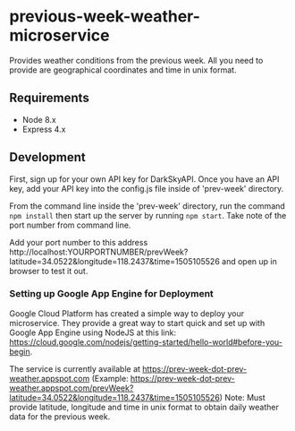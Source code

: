 # previous-week-weather-microservice

Provides weather conditions from the previous week.  All you need to provide are geographical coordinates and time in unix format.

## Requirements

- Node 8.x
- Express 4.x

## Development

First, sign up for your own API key for DarkSkyAPI.  Once you have an API key, add your API key into the config.js file inside of 'prev-week' directory.

From the command line inside the 'prev-week' directory, run the command ```npm install``` then start up the server by running ```npm start```.  Take note of the port number from command line.

Add your port number to this address http://localhost:YOURPORTNUMBER/prevWeek?latitude=34.0522&longitude=118.2437&time=1505105526 and open up in browser to test it out.

### Setting up Google App Engine for Deployment
Google Cloud Platform has created a simple way to deploy your microservice.  They provide a great way to start quick and set up with Google App Engine using NodeJS at this link: https://cloud.google.com/nodejs/getting-started/hello-world#before-you-begin.

The service is currently available at https://prev-week-dot-prev-weather.appspot.com
  (Example: https://prev-week-dot-prev-weather.appspot.com/prevWeek?latitude=34.0522&longitude=118.2437&time=1505105526) Note: Must provide latitude, longitude and time in unix format to obtain daily weather data for the previous week.

